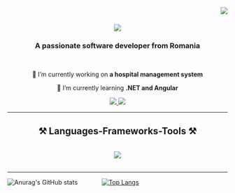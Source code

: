 <img align="right" src="https://visitor-badge.laobi.icu/badge?page_id=flaviusstefan.flaviusstefan" />

<h1 align="center">
    <img src="https://readme-typing-svg.herokuapp.com/?font=Righteous&size=35&center=true&vCenter=true&width=500&height=70&duration=4000&lines=Hi+there!+👋;+I'm+Flavius!;" />
</h1>

<h3 align="center">A passionate software developer from Romania</h3>

<br/>

<div align="center">
 
 🔭 I’m currently working on **a hospital management system**
 
 🌱 I’m currently learning **.NET and Angular**

 </div>
 
<div align="center"> 
  <a href="mailto:flaviusstefanungureanu@gmail.com">
    <img src="https://img.shields.io/badge/Gmail-333333?style=for-the-badge&logo=gmail&logoColor=red" />
  </a>
  <a href="https://linkedin.com/in/flaviusstefan" target="_blank">
    <img src="https://img.shields.io/badge/LinkedIn-0077B5?style=for-the-badge&logo=linkedin&logoColor=white" target="_blank" />
  </a>
</div>

 <hr/>
 
<h2 align="center">⚒️ Languages-Frameworks-Tools ⚒️</h2>
<br/>
<div align="center">
    <img src="https://skillicons.dev/icons?i=net,cs,py,angular,typescript,nodejs,mongodb,postgres,git" />
</div>

<br/>

<hr/>


![Anurag's GitHub stats](https://github-readme-stats.vercel.app/api?username=FlaviusStefan&show=reviews,discussions_started,discussions_answered,prs_merged,prs_merged_percentage)
&nbsp;&nbsp;&nbsp;&nbsp;&nbsp;&nbsp;&nbsp;&nbsp;&nbsp;&nbsp;&nbsp;&nbsp;
[![Top Langs](https://github-readme-stats.vercel.app/api/top-langs/?username=FlaviusStefan)](https://github.com/FlaviusStefan/github-readme-stats)



<br/>

<br/>
